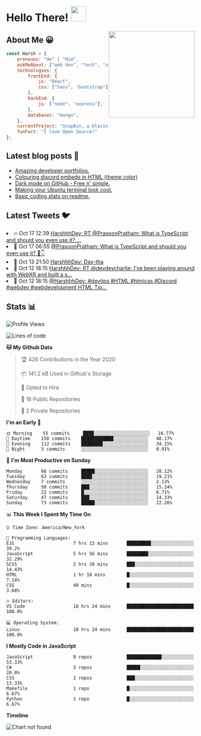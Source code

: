 # Hello There! <img src="https://media.giphy.com/media/hvRJCLFzcasrR4ia7z/giphy.gif" width="40px"></a>

<img align='right' src="https://media.giphy.com/media/M9gbBd9nbDrOTu1Mqx/giphy.gif" width="230">


## About Me :grinning:

```javascript
const Harsh = {
    pronouns: "He" | "Him",
    askMeAbout: ["web dev", "tech", "unity"],
    technologies: {
        frontEnd: {
            js: "React",
            css: ["Sass", "bootstrap"]
        },
        backEnd: {
            js: ["node", "express"],
        },
        databases: "mongo",
    },
    currentProject: "SnipBin, a blazing fast, open source and elegant alternative to PasteBin.",
    funFact: "I love Open Source!"
};
```


## Latest blog posts :book:
<!-- BLOG-POST-LIST:START -->
- [Amazing developer portfolios.](https://dev.to/harshhhdev/amazing-developer-portfolios-1fh3)
- [Colouring discord embeds in HTML (theme color)](https://dev.to/harshhhdev/colouring-discord-embeds-in-html-theme-color-2kio)
- [Dark mode on GitHub - Free n' simple.](https://dev.to/harshhhdev/dark-mode-on-github-free-n-simple-562j)
- [Making your Ubuntu terminal look cool.](https://dev.to/harshhhdev/making-your-linux-terminal-look-cool-535n)
- [Basic coding stats on readme.](https://dev.to/harshhhdev/basic-coding-stats-on-readme-246c)
<!-- BLOG-POST-LIST:END -->

## Latest Tweets :bird:

<!-- LATEST-TWEETS:START -->
<li>🔥 Oct 17 12:39 <a href='https://twitter.com/HarshhhDev/status/1317445137161687041'>HarshhhDev: RT @PrasoonPratham: What is TypeScript and should you even use it?  ...</a></li>
<li>💫 Oct 17 06:55 <a href='https://twitter.com/PrasoonPratham/status/1317358466915168261'>@PrasoonPratham: What is TypeScript and should you even use it?  🧵👇</a></li>
<li>💯 Oct 13 21:50 <a href='https://twitter.com/HarshhhDev/status/1316134118300753921'>HarshhhDev: Day-tha</a></li>
<li>🚀 Oct 12 18:15 <a href='https://twitter.com/HarshhhDev/status/1315717810358759424'>HarshhhDev: RT @devdevcharlie: I've been playing around with WebXR and built a s...</a></li>
<li>💯 Oct 12 18:15 <a href='https://twitter.com/HarshhhDev/status/1315717641940676610'>@HarshhhDev: #devtips #HTML #htmlcss #Discord #webdev #webdevelopment   HTML Tip...</a></li>

<!-- LATEST-TWEETS:END -->


## Stats :bar_chart:

<!--START_SECTION:waka-->
![Profile Views](http://img.shields.io/badge/Profile%20Views-20-blue)

![Lines of code](https://img.shields.io/badge/From%20Hello%20World%20I%27ve%20Written-3.3%20million%20lines%20of%20code-blue)

**🐱 My Github Data** 

> 🏆 426 Contributions in the Year 2020
 > 
> 📦 141.2 kB Used in Github's Storage 
 > 
> 💼 Opted to Hire
 > 
> 📜 18 Public Repositories
 > 
> 🔑 2 Private Repositories 

**I'm an Early 🐤** 

```text
🌞 Morning    55 commits     ████░░░░░░░░░░░░░░░░░░░░░   16.77% 
🌆 Daytime    158 commits    ████████████░░░░░░░░░░░░░   48.17% 
🌃 Evening    112 commits    ████████░░░░░░░░░░░░░░░░░   34.15% 
🌙 Night      3 commits      ░░░░░░░░░░░░░░░░░░░░░░░░░   0.91%

```
📅 **I'm Most Productive on Sunday** 

```text
Monday       66 commits     █████░░░░░░░░░░░░░░░░░░░░   20.12% 
Tuesday      63 commits     ████░░░░░░░░░░░░░░░░░░░░░   19.21% 
Wednesday    7 commits      ░░░░░░░░░░░░░░░░░░░░░░░░░   2.13% 
Thursday     50 commits     ███░░░░░░░░░░░░░░░░░░░░░░   15.24% 
Friday       22 commits     █░░░░░░░░░░░░░░░░░░░░░░░░   6.71% 
Saturday     47 commits     ███░░░░░░░░░░░░░░░░░░░░░░   14.33% 
Sunday       73 commits     █████░░░░░░░░░░░░░░░░░░░░   22.26%

```


📊 **This Week I Spent My Time On** 

```text
⌚︎ Time Zone: America/New_York

💬 Programming Languages: 
EJS                      7 hrs 13 mins       █████████░░░░░░░░░░░░░░░░   39.2% 
JavaScript               5 hrs 56 mins       ████████░░░░░░░░░░░░░░░░░   32.29% 
SCSS                     2 hrs 39 mins       ███░░░░░░░░░░░░░░░░░░░░░░   14.43% 
HTML                     1 hr 18 mins        █░░░░░░░░░░░░░░░░░░░░░░░░   7.14% 
CSS                      40 mins             █░░░░░░░░░░░░░░░░░░░░░░░░   3.68%

🔥 Editors: 
VS Code                  18 hrs 24 mins      █████████████████████████   100.0%

💻 Operating System: 
Linux                    18 hrs 24 mins      █████████████████████████   100.0%

```

**I Mostly Code in JavaScript** 

```text
JavaScript               8 repos             █████████████░░░░░░░░░░░░   53.33% 
C#                       3 repos             █████░░░░░░░░░░░░░░░░░░░░   20.0% 
CSS                      2 repos             ███░░░░░░░░░░░░░░░░░░░░░░   13.33% 
Makefile                 1 repo              █░░░░░░░░░░░░░░░░░░░░░░░░   6.67% 
Python                   1 repo              █░░░░░░░░░░░░░░░░░░░░░░░░   6.67%

```


**Timeline**

![Chart not found](https://github.com/harshhhdev/harshhhdev/blob/master/charts/bar_graph.png) 


<!--END_SECTION:waka-->
